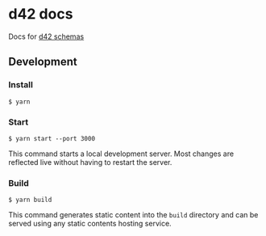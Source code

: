 # d42 docs

Docs for [d42 schemas](https://pypi.org/project/d42/)

## Development

### Install

```
$ yarn
```

### Start

```
$ yarn start --port 3000
```

This command starts a local development server. Most changes are reflected live without having to restart the server.

### Build

```
$ yarn build
```

This command generates static content into the `build` directory and can be served using any static contents hosting service.
